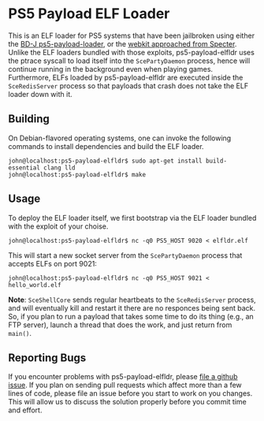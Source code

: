 # PS5 Payload ELF Loader
This is an ELF loader for PS5 systems that have been jailbroken using either the
[BD-J ps5-payload-loader][bdj], or the [webkit approached from Specter][webkit].
Unlike the ELF loaders bundled with those exploits, ps5-payload-elfldr uses the
ptrace syscall to load itself into the `ScePartyDaemon` process, hence will
continue running in the background even when playing games. Furthermore, ELFs
loaded by ps5-payload-elfldr are executed inside the `SceRedisServer` process so
that payloads that crash does not take the ELF loader down with it.

## Building
On Debian-flavored operating systems, one can invoke the following commands to
install dependencies and build the ELF loader.
```console
john@localhost:ps5-payload-elfldr$ sudo apt-get install build-essential clang lld
john@localhost:ps5-payload-elfldr$ make
```

## Usage
To deploy the ELF loader itself, we first bootstrap via the ELF loader bundled
with the exploit of your choise.
```console
john@localhost:ps5-payload-elfldr$ nc -q0 PS5_HOST 9020 < elfldr.elf
```

This will start a new socket server from the `ScePartyDaemon` process that accepts
ELFs on port 9021:
```console
john@localhost:ps5-payload-elfldr$ nc -q0 PS5_HOST 9021 < hello_world.elf
```

**Note**: `SceShellCore` sends regular heartbeats to the `SceRedisServer` process, 
and will eventually kill and restart it there are no responces being sent back.
So, if you plan to run a payload that takes some time to do its thing (e.g., an
FTP server), launch a thread that does the work, and just return from `main()`.

## Reporting Bugs
If you encounter problems with ps5-payload-elfldr, please [file a github issue][issues].
If you plan on sending pull requests which affect more than a few lines of code,
please file an issue before you start to work on you changes. This will allow us
to discuss the solution properly before you commit time and effort.

[bdj]: https://github.com/john-tornblom/bdj-sdk/tree/master/samples/ps5-payload-loader
[webkit]: https://github.com/Cryptogenic/PS5-IPV6-Kernel-Exploit
[issues]: https://github.com/john-tornblom/ps5-payload-elfldr/issues/new

